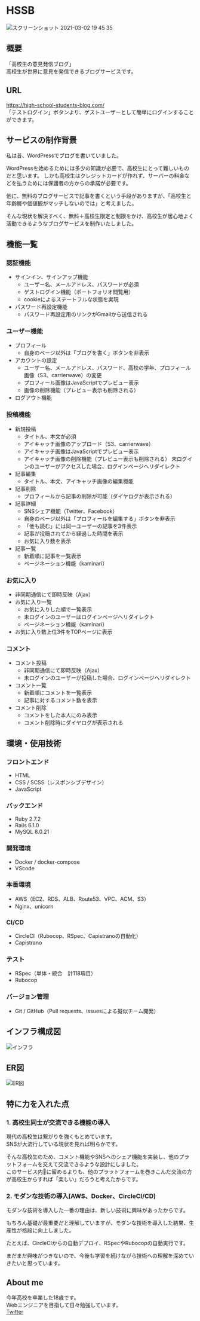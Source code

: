 # HSSB

![スクリーンショット 2021-03-02 19 45 35](https://user-images.githubusercontent.com/74098518/109637420-1f907500-7b90-11eb-8f25-1bc9d6a9ab1a.png)

## 概要

「高校生の意見発信ブログ」  
高校生が世界に意見を発信できるブログサービスです。

## URL

https://high-school-students-blog.com/  
「テストログイン」ボタンより、ゲストユーザーとして簡単にログインすることができます。

## サービスの制作背景

私は昔、WordPressでブログを書いていました。

WordPressを始めるためには多少の知識が必要で、高校生にとって難しいものだと思います。
しかも高校生はクレジットカードが作れず、サーバーの料金などを払うためには保護者の方からの承諾が必要です。

他に、無料のブログサービスで記事を書くという手段がありますが、「高校生と年齢層や価値観がマッチしないのでは」と考えました。

そんな現状を解決すべく、無料＋高校生限定と制限をかけ、高校生が居心地よく活動できるようなブログサービスを制作いたしました。

## 機能一覧

### 認証機能

- サインイン、サインアップ機能
  - ユーザー名、メールアドレス、パスワードが必須
  - ゲストログイン機能（ポートフォリオ閲覧用）
  - cookieによるステートフルな状態を実現
- パスワード再設定機能
  - パスワード再設定用のリンクがGmailから送信される

### ユーザー機能

- プロフィール
  - 自身のページ以外は「ブログを書く」ボタンを非表示
- アカウントの設定
  - ユーザー名、メールアドレス、パスワード、高校の学年、プロフィール画像（S3、carrierwave）の変更
  - プロフィール画像はJavaScriptでプレビュー表示
  - 画像の削除機能（プレビュー表示も削除される）
- ログアウト機能

### 投稿機能

- 新規投稿
  - タイトル、本文が必須
  - アイキャッチ画像のアップロード（S3、carrierwave）
  - アイキャッチ画像はJavaScriptでプレビュー表示
  - アイキャッチ画像の削除機能（プレビュー表示も削除される）
  未ログインのユーザーがアクセスした場合、ログインページへリダイレクト
- 記事編集
  - タイトル、本文、アイキャッチ画像の編集機能
- 記事削除
  - プロフィールから記事の削除が可能（ダイヤログが表示される）
- 記事詳細
  - SNSシェア機能（Twitter、Facebook）
  - 自身のページ以外は「プロフィールを編集する」ボタンを非表示
  - 「他も読む」には同一ユーザーの記事を3件表示
  - 記事が投稿されてから経過した時間を表示
  - お気に入り数を表示
- 記事一覧
  - 新着順に記事を一覧表示
  - ページネーション機能（kaminari）

### お気に入り

- 非同期通信にて即時反映（Ajax）
- お気に入り一覧
  - お気に入りした順で一覧表示
  - 未ログインのユーザーはログインページへリダイレクト
  - ページネーション機能（kaminari）
- お気に入り数上位3件をTOPページに表示

### コメント

- コメント投稿
  - 非同期通信にて即時反映（Ajax）
  - 未ログインのユーザーが投稿した場合、ログインページへリダイレクト
- コメント一覧
  - 新着順にコメントを一覧表示
  - 記事に対するコメント数を表示
- コメント削除
  - コメントをした本人にのみ表示
  - コメント削除時にダイヤログが表示される

## 環境・使用技術

### フロントエンド

- HTML
- CSS / SCSS（レスポンシブデザイン）
- JavaScript

### バックエンド

- Ruby 2.7.2
- Rails 6.1.0
- MySQL 8.0.21

### 開発環境

- Docker / docker-compose
- VScode

### 本番環境

- AWS（EC2、RDS、ALB、Route53、VPC、ACM、S3）
- Nginx、unicorn

### CI/CD

- CircleCI（Rubocop、RSpec、Capistranoの自動化）
- Capistrano

### テスト

- RSpec（単体・統合　計118項目）
- Rubocop

### バージョン管理

- Git / GitHub（Pull requests、issuesによる擬似チーム開発）

## インフラ構成図

![インフラ](https://user-images.githubusercontent.com/74098518/109631831-b574d180-7b89-11eb-92e1-f0c0b78634d8.png)

## ER図

![ER図](https://user-images.githubusercontent.com/74098518/109613456-84d66d00-7b74-11eb-906f-a737abac17e9.png)

## 特に力を入れた点

### 1. 高校生同士が交流できる機能の導入

現代の高校生は繋がりを強くもとめています。  
SNSが大流行している現状を見れば明らかです。

そんな高校生のため、コメント機能やSNSへのシェア機能を実装し、他のプラットフォームを交えて交流できるような設計にしました。  
このサービス内に留めるよりも、他のプラットフォームを巻きこんだ交流の方が高校生からすれば「楽しい」だろうと考えたからです。

### 2. モダンな技術の導入(AWS、Docker、CircleCI/CD)

モダンな技術を導入した一番の理由は、新しい技術に興味があったからです。

もちろん基礎が最重要だと理解していますが、モダンな技術を導入した結果、生産性が格段に向上しました。

たとえば、CircleCIからの自動デプロイ、RSpecやRubocopの自動実行です。

まだまだ興味がつきないので、今後も学習を続けながら技術への理解を深めていきたいと思っています。

## About me

今年高校を卒業した18歳です。  
Webエンジニアを目指して日々勉強しています。  
<a href="https://twitter.com/Baru_blog" target="_blank" rel="noopener">Twitter</a>